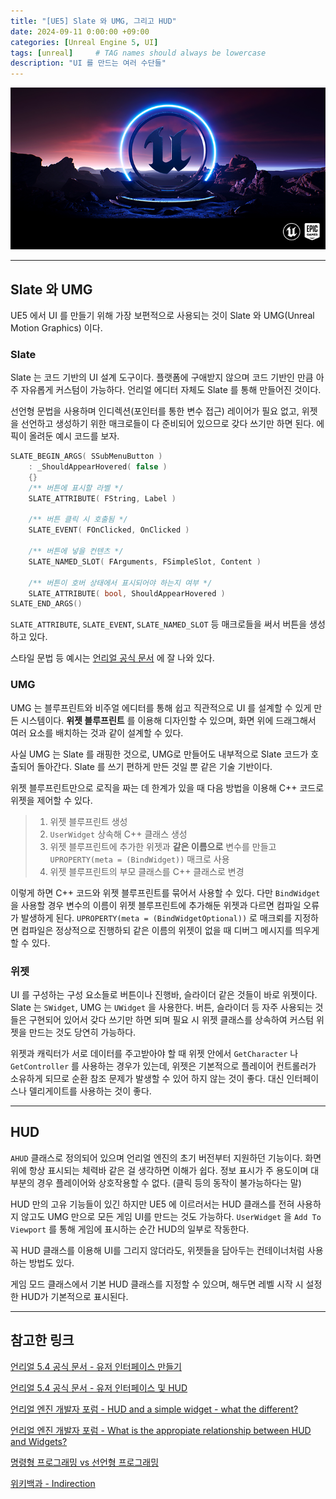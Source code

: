 ```yaml
---
title: "[UE5] Slate 와 UMG, 그리고 HUD"
date: 2024-09-11 0:00:00 +09:00
categories: [Unreal Engine 5, UI]
tags: [unreal]     # TAG names should always be lowercase
description: "UI 를 만드는 여러 수단들"
---
```


![](/assets/img/posts/UE5.png)

***

## Slate 와 UMG

UE5 에서 UI 를 만들기 위해 가장 보편적으로 사용되는 것이 Slate 와 UMG(Unreal Motion Graphics) 이다.

### Slate

Slate 는 코드 기반의 UI 설계 도구이다. 플랫폼에 구애받지 않으며 코드 기반인 만큼 아주 자유롭게 커스텀이 가능하다. 언리얼 에디터 자체도 Slate 를 통해 만들어진 것이다.

선언형 문법을 사용하며 인디렉션(포인터를 통한 변수 접근) 레이어가 필요 없고, 위젯을 선언하고 생성하기 위한 매크로들이 다 준비되어 있으므로 갖다 쓰기만 하면 된다. 에픽이 올려둔 예시 코드를 보자.

```cpp
SLATE_BEGIN_ARGS( SSubMenuButton )
    : _ShouldAppearHovered( false )
    {}
    /** 버튼에 표시할 라벨 */
    SLATE_ATTRIBUTE( FString, Label )

    /** 버튼 클릭 시 호출됨 */
    SLATE_EVENT( FOnClicked, OnClicked )

    /** 버튼에 넣을 컨텐츠 */
    SLATE_NAMED_SLOT( FArguments, FSimpleSlot, Content )

    /** 버튼이 호버 상태에서 표시되어야 하는지 여부 */
    SLATE_ATTRIBUTE( bool, ShouldAppearHovered )
SLATE_END_ARGS()
```

`SLATE_ATTRIBUTE`, `SLATE_EVENT`, `SLATE_NAMED_SLOT` 등 매크로들을 써서 버튼을 생성하고 있다.

스타일 문법 등 예시는 [언리얼 공식 문서](https://dev.epicgames.com/documentation/ko-kr/unreal-engine/slate-overview-for-unreal-engine) 에 잘 나와 있다.

### UMG

UMG 는 블루프린트와 비주얼 에디터를 통해 쉽고 직관적으로 UI 를 설계할 수 있게 만든 시스템이다. **위젯 블루프린트** 를 이용해 디자인할 수 있으며, 화면 위에 드래그해서 여러 요소를 배치하는 것과 같이 설계할 수 있다.

사실 UMG 는 Slate 를 래핑한 것으로, UMG로 만들어도 내부적으로 Slate 코드가 호출되어 돌아간다. Slate 를 쓰기 편하게 만든 것일 뿐 같은 기술 기반이다.

위젯 블루프린트만으로 로직을 짜는 데 한계가 있을 때 다음 방법을 이용해 C++ 코드로 위젯을 제어할 수 있다.

> 1. 위젯 블루프린트 생성
> 2. `UserWidget` 상속해 C++ 클래스 생성
> 3. 위젯 블루프린트에 추가한 위젯과 **같은 이름으로** 변수를 만들고 `UPROPERTY(meta = (BindWidget))` 매크로 사용
> 4. 위젯 블루프린트의 부모 클래스를 C++ 클래스로 변경

이렇게 하면 C++ 코드와 위젯 블루프린트를 묶어서 사용할 수 있다. 다만 `BindWidget` 을 사용할 경우 변수의 이름이 위젯 블루프린트에 추가해둔 위젯과 다르면 컴파일 오류가 발생하게 된다. `UPROPERTY(meta = (BindWidgetOptional))` 로 매크뢰를 지정하면 컴파일은 정상적으로 진행하되 같은 이름의 위젯이 없을 때 디버그 메시지를 띄우게 할 수 있다.

### 위젯

UI 를 구성하는 구성 요소들로 버튼이나 진행바, 슬라이더 같은 것들이 바로 위젯이다. Slate 는 `SWidget`, UMG 는 `UWidget` 을 사용한다. 버튼, 슬라이더 등 자주 사용되는 것들은 구현되어 있어서 갖다 쓰기만 하면 되며 필요 시 위젯 클래스를 상속하여 커스텀 위젯을 만드는 것도 당연히 가능하다.

위젯과 캐릭터가 서로 데이터를 주고받아야 할 때 위젯 안에서 `GetCharacter` 나 `GetController` 를 사용하는 경우가 있는데, 위젯은  기본적으로 플레이어 컨트롤러가 소유하게 되므로 순환 참조 문제가 발생할 수 있어 하지 않는 것이 좋다. 대신 인터페이스나 델리게이트를 사용하는 것이 좋다.

***

## HUD

`AHUD` 클래스로 정의되어 있으며 언리얼 엔진의 초기 버전부터 지원하던 기능이다. 화면 위에 항상 표시되는 체력바 같은 걸 생각하면 이해가 쉽다. 정보 표시가 주 용도이며 대부분의 경우 플레이어와 상호작용할 수 없다. (클릭 등의 동작이 불가능하다는 말)

HUD 만의 고유 기능들이 있긴 하지만 UE5 에 이르러서는 HUD 클래스를 전혀 사용하지 않고도 UMG 만으로 모든 게임 UI를 만드는 것도 가능하다. `UserWidget` 을 `Add To Viewport` 를 통해 게임에 표시하는 순간 HUD의 일부로 작동한다.

꼭 HUD 클래스를 이용해 UI를 그리지 않더라도, 위젯들을 담아두는 컨테이너처럼 사용하는 방법도 있다.

게임 모드 클래스에서 기본 HUD 클래스를 지정할 수 있으며, 해두면 레벨 시작 시 설정한 HUD가 기본적으로 표시된다.

***

## 참고한 링크

[언리얼 5.4 공식 문서 - 유저 인터페이스 만들기](https://dev.epicgames.com/documentation/ko-kr/unreal-engine/creating-user-interfaces-with-umg-and-slate-in-unreal-engine?application_version=5.4)

[언리얼 5.4 공식 문서 - 유저 인터페이스 및 HUD](https://dev.epicgames.com/documentation/ko-kr/unreal-engine/user-interfaces-and-huds-in-unreal-engine?application_version=5.4)

[언리얼 엔진 개발자 포럼 - HUD and a simple widget - what the different?](https://forums.unrealengine.com/t/hud-and-a-simple-widget-what-the-different/483667)

[언리얼 엔진 개발자 포럼 - What is the appropiate relationship between HUD and Widgets?](https://forums.unrealengine.com/t/what-is-the-appropiate-relationship-between-hud-and-widgets/21138/4)

[명령형 프로그래밍 vs 선언형 프로그래밍](https://dmdwn3979.tistory.com/14)

[위키백과 - Indirection](https://en.wikipedia.org/wiki/Indirection)